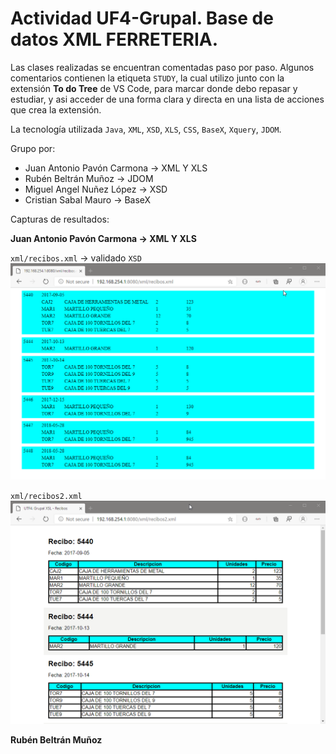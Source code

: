 # Actividad UF4-Grupal. Base de datos XML FERRETERIA. 
Las clases realizadas se encuentran comentadas paso por paso. Algunos comentarios contienen la etiqueta `STUDY`, la cual utilizo junto con la extensión **To do Tree** de VS Code, para marcar donde debo repasar y estudiar, y asi acceder de una forma clara y directa en una lista de acciones que crea la extensión.

La tecnología utilizada `Java`, `XML`, `XSD`, `XLS`, `CSS`, `BaseX`, `Xquery`, `JDOM`. 

Grupo por: 
- Juan Antonio Pavón Carmona -> XML Y XLS
- Rubén Beltrán Muñoz -> JDOM
- Miguel Angel Nuñez López -> XSD 
- Cristian Sabal Mauro -> BaseX

Capturas de resultados:

**Juan Antonio Pavón Carmona -> XML Y XLS**

`xml/recibos.xml` -> validado `XSD`
![](img/img001.png)

`xml/recibos2.xml`
![](img/img002.png)

**Rubén Beltrán Muñoz**
